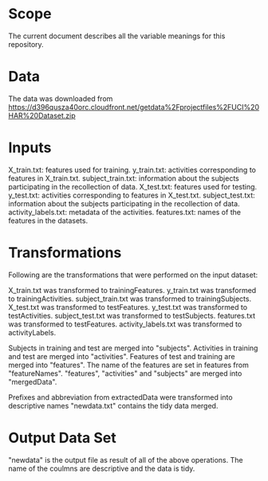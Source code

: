 # Scope

The current document describes all the variable meanings for this repository.

# Data

The data was downloaded from https://d396qusza40orc.cloudfront.net/getdata%2Fprojectfiles%2FUCI%20HAR%20Dataset.zip

# Inputs

X_train.txt: features used for training.
y_train.txt: activities corresponding to features in X_train.txt.
subject_train.txt: information about the subjects participating in the recollection of data.
X_test.txt: features used for testing.
y_test.txt: activities corresponding to features in X_test.txt.
subject_test.txt: information about the subjects participating in the recollection of data.
activity_labels.txt: metadata of the activities.
features.txt: names of the features in the datasets.

# Transformations

Following are the transformations that were performed on the input dataset:

X_train.txt was transformed to trainingFeatures.
y_train.txt was transformed to trainingActivities.
subject_train.txt was transformed to trainingSubjects.
X_test.txt was transformed to testFeatures.
y_test.txt was transformed to testActivities.
subject_test.txt was transformed to testSubjects.
features.txt was transformed to testFeatures.
activity_labels.txt was transformed to activityLabels.

Subjects in training and test are merged into "subjects".
Activities in training and test are merged into "activities".
Features of test and training are merged into "features".
The name of the features are set in features from "featureNames".
"features", "activities" and "subjects" are merged into "mergedData".

Prefixes and abbreviation from extractedData were transformed into descriptive names
"newdata.txt" contains the tidy data merged.

# Output Data Set

"newdata" is the output file as result of all of the above operations. The name of the coulmns are descriptive and the data is tidy.